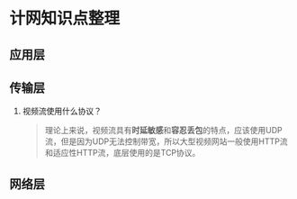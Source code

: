 # 计网知识点整理

## 应用层

## 传输层

1. 视频流使用什么协议？
   
   > 理论上来说，视频流具有**时延敏感**和**容忍丢包**的特点，应该使用UDP流，但是因为UDP无法控制带宽，所以大型视频网站一般使用HTTP流和适应性HTTP流，底层使用的是TCP协议。

## 网络层